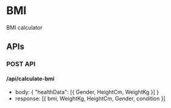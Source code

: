 # BMI
BMI calculator

## APIs

### POST API
#### /api/calculate-bmi
  - body: {
            "healthData": [{
                            Gender, 
                            HeightCm, 
                            WeightKg
                            }]
          }
  - response: [{
                bmi, 
                WeightKg, 
                HeightCm, 
                Gender, 
                condition
               }]
 
 
